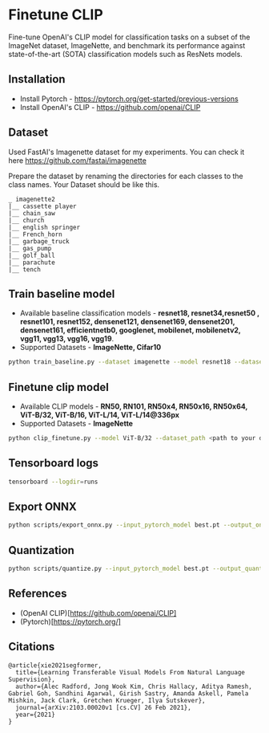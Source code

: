 # Finetune CLIP

Fine-tune OpenAI's CLIP model for classification tasks on a subset of the ImageNet dataset, ImageNette, and benchmark its performance against state-of-the-art (SOTA) classification models such as ResNets models.


## Installation 

- Install Pytorch - https://pytorch.org/get-started/previous-versions
- Install OpenAI's CLIP - https://github.com/openai/CLIP

## Dataset

Used FastAI's Imagenette dataset for my experiments. You can check it here https://github.com/fastai/imagenette

Prepare the dataset by renaming the directories for each classes to the class names. 
Your Dataset should be like this.

```
_ imagenette2
|__ cassette player
|__ chain_saw
|__ church
|__ english springer 
|__ French_horn
|__ garbage_truck
|__ gas_pump
|__ golf_ball
|__ parachute
|__ tench
```

## Train baseline model

- Available baseline classification models - **resnet18, resnet34,resnet50 , resnet101, resnet152, densenet121, densenet169, densenet201, densenet161, efficientnetb0, googlenet, mobilenet, mobilenetv2, vgg11, vgg13, vgg16, vgg19**.
- Supported Datasets - **ImageNette, Cifar10**


```bash
python train_baseline.py --dataset imagenette --model resnet18 --dataset_path <path to your dataset>
```

## Finetune clip model

- Available CLIP models - **RN50, RN101, RN50x4, RN50x16, RN50x64, ViT-B/32, ViT-B/16, ViT-L/14, ViT-L/14@336px**
- Supported Datasets - **ImageNette**

```bash
python clip_finetune.py --model ViT-B/32 --dataset_path <path to your dataset>
```

## Tensorboard logs

```bash
tensorboard --logdir=runs
```


## Export ONNX

```bash
python scripts/export_onnx.py --input_pytorch_model best.pt --output_onnx_model best.onnx
```

## Quantization

```bash
python scripts/quantize.py --input_pytorch_model best.pt --output_quantized_model best_quantized.pt
```

## References

- (OpenAI CLIP)[https://github.com/openai/CLIP] 
- (Pytorch)[https://pytorch.org/]


## Citations

```
@article{xie2021segformer,
  title={Learning Transferable Visual Models From Natural Language Supervision},
  author={Alec Radford, Jong Wook Kim, Chris Hallacy, Aditya Ramesh, Gabriel Goh, Sandhini Agarwal, Girish Sastry, Amanda Askell, Pamela Mishkin, Jack Clark, Gretchen Krueger, Ilya Sutskever},
  journal={arXiv:2103.00020v1 [cs.CV] 26 Feb 2021},
  year={2021}
}
```
